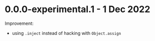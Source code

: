 # 0.0.0-experimental.1 - 1 Dec 2022
Improvement:
- using `.inject` instead of hacking with `Object.assign`
